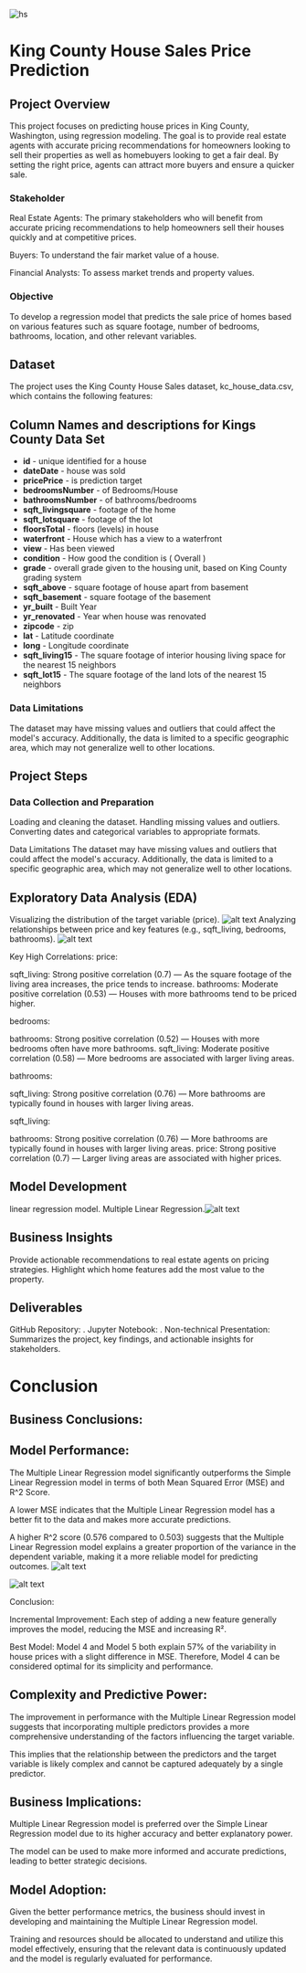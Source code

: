 
![hs](https://github.com/user-attachments/assets/fed54009-3979-44b0-a8a7-4c953624f672)

# King County House Sales Price Prediction
## Project Overview
This project focuses on predicting house prices in King County, Washington, using regression modeling. The goal is to provide real estate agents with accurate pricing recommendations for homeowners looking to sell their properties as well as homebuyers looking to get a fair deal. By setting the right price, agents can attract more buyers and ensure a quicker sale.

### Stakeholder


Real Estate Agents: The primary stakeholders who will benefit from accurate pricing recommendations to help homeowners sell their houses quickly and at competitive prices.


Buyers: To understand the fair market value of a house.



Financial Analysts: To assess market trends and property values.



### Objective


To develop a regression model that predicts the sale price of homes based on various features such as square footage, number of bedrooms, bathrooms, location, and other relevant variables.


## Dataset


The project uses the King County House Sales dataset, kc_house_data.csv, which contains the following features:

## Column Names and descriptions for Kings County Data Set
* **id** - unique identified for a house
* **dateDate** - house was sold
* **pricePrice** -  is prediction target
* **bedroomsNumber** -  of Bedrooms/House
* **bathroomsNumber** -  of bathrooms/bedrooms
* **sqft_livingsquare** -  footage of the home
* **sqft_lotsquare** -  footage of the lot
* **floorsTotal** -  floors (levels) in house
* **waterfront** - House which has a view to a waterfront
* **view** - Has been viewed
* **condition** - How good the condition is ( Overall )
* **grade** - overall grade given to the housing unit, based on King County grading system
* **sqft_above** - square footage of house apart from basement
* **sqft_basement** - square footage of the basement
* **yr_built** - Built Year
* **yr_renovated** - Year when house was renovated
* **zipcode** - zip
* **lat** - Latitude coordinate
* **long** - Longitude coordinate
* **sqft_living15** - The square footage of interior housing living space for the nearest 15 neighbors
* **sqft_lot15** - The square footage of the land lots of the nearest 15 neighbors


### Data Limitations


The dataset may have missing values and outliers that could affect the model's accuracy. Additionally, the data is limited to a specific geographic area, which may not generalize well to other locations.

## Project Steps
### Data Collection and Preparation

Loading and cleaning the dataset.
Handling missing values and outliers.
Converting dates and categorical variables to appropriate formats.

Data Limitations
The dataset may have missing values and outliers that could affect the model's accuracy. Additionally, the data is limited to a specific geographic area, which may not generalize well to other locations.

## Exploratory Data Analysis (EDA)

Visualizing the distribution of the target variable (price).
![alt text](download-1.png)
Analyzing relationships between price and key features (e.g., sqft_living, bedrooms, bathrooms).
![alt text](download-2.png)

Key High Correlations:
price:

sqft_living: Strong positive correlation (0.7) — As the square footage of the living area increases, the price tends to increase. bathrooms: Moderate positive correlation (0.53) — Houses with more bathrooms tend to be priced higher.

bedrooms:

bathrooms: Strong positive correlation (0.52) — Houses with more bedrooms often have more bathrooms. sqft_living: Moderate positive correlation (0.58) — More bedrooms are associated with larger living areas.

bathrooms:

sqft_living: Strong positive correlation (0.76) — More bathrooms are typically found in houses with larger living areas.

sqft_living:

bathrooms: Strong positive correlation (0.76) — More bathrooms are typically found in houses with larger living areas. price: Strong positive correlation (0.7) — Larger living areas are associated with higher prices.


## Model Development

linear regression model.
Multiple Linear Regression.![alt text](download.png)


## Business Insights

Provide actionable recommendations to real estate agents on pricing strategies.
Highlight which home features add the most value to the property.


## Deliverables
GitHub Repository: .
Jupyter Notebook: .
Non-technical Presentation: Summarizes the project, key findings, and actionable insights for stakeholders.


# Conclusion

## **Business Conclusions:**


## **Model Performance:**

The Multiple Linear Regression model significantly outperforms the Simple Linear Regression model in terms of both Mean Squared Error (MSE) and R^2 Score.

A lower MSE indicates that the Multiple Linear Regression model has a better fit to the data and makes more accurate predictions.

A higher R^2 score (0.576 compared to 0.503) suggests that the Multiple Linear Regression model explains a greater proportion of the variance in the dependent variable, making it a more reliable model for predicting outcomes.
![alt text](download-3.png)

![alt text](download-4.png)

Conclusion:

Incremental Improvement: Each step of adding a new feature generally improves the model, reducing the MSE and increasing R².

Best Model: Model 4 and Model 5 both explain 57% of the variability in house prices with a slight difference in MSE. Therefore, Model 4 can be considered optimal for its simplicity and performance.


## **Complexity and Predictive Power:**


The improvement in performance with the Multiple Linear Regression model suggests that incorporating multiple predictors provides a more comprehensive understanding of the factors influencing the target variable.

This implies that the relationship between the predictors and the target variable is likely complex and cannot be captured adequately by a single predictor.



## **Business Implications:**

Multiple Linear Regression model is preferred over the Simple Linear Regression model due to its higher accuracy and better explanatory power.

The model can be used to make more informed and accurate predictions, leading to better strategic decisions.



## **Model Adoption:**

Given the better performance metrics, the business should invest in developing and maintaining the Multiple Linear Regression model.

Training and resources should be allocated to understand and utilize this model effectively, ensuring that the relevant data is continuously updated and the model is regularly evaluated for performance.

